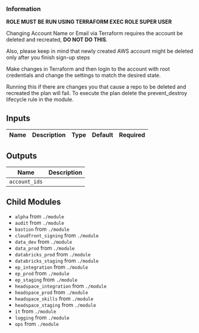 ### Information
**ROLE MUST BE RUN USING TERRAFORM EXEC ROLE SUPER USER**

Changing Account Name or Email via Terraform requires the account be deleted and recreated,
**DO NOT DO THIS**.

Also, please keep in mind that newly created AWS account might be deleted only after you finish sign-up steps

Make changes in Terraform and then login to the account with root credentials and change
the settings to match the desired state.

Running this if there are changes you that cause a repo to be deleted and recreated the plan will fail. To execute
the plan delete the prevent_destroy lifecycle rule in the module.

<!-- BEGINNING OF TERRAFORM-DOCS HOOK -->

## Inputs
| Name | Description | Type | Default | Required |
|------|-------------|:----:|:-----:|:-----:|

## Outputs
| Name | Description |
|------|-------------|
| `account_ids` |  |

Child Modules
-------------
* `alpha` from `./module`
* `audit` from `./module`
* `bastion` from `./module`
* `cloudfront_signing` from `./module`
* `data_dev` from `./module`
* `data_prod` from `./module`
* `databricks_prod` from `./module`
* `databricks_staging` from `./module`
* `ep_integration` from `./module`
* `ep_prod` from `./module`
* `ep_staging` from `./module`
* `headspace_integration` from `./module`
* `headspace_prod` from `./module`
* `headspace_skills` from `./module`
* `headspace_staging` from `./module`
* `it` from `./module`
* `logging` from `./module`
* `ops` from `./module`
<!-- END OF TERRAFORM-DOCS HOOK -->
